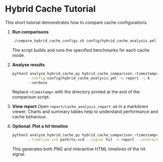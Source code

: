 # Hybrid Cache Tutorial

This short tutorial demonstrates how to compare cache configurations.

1. **Run comparisons**
   ```bash
   ./compare_hybrid_cache_configs.sh config/hybrid_cache_analysis.yml
   ```
   The script builds and runs the specified benchmarks for each cache mode.

2. **Analyse results**
   ```bash
   python3 analyze_hybrid_cache.py hybrid_cache_comparison_<timestamp> \
          --config config/hybrid_cache_analysis.yml -o report -j 4
          --verbose
   ```
   Replace `<timestamp>` with the directory printed at the end of the comparison
   script.

3. **View report**
   Open `report/cache_analysis_report.md` in a markdown viewer. Charts and summary
   tables help to understand performance and cache behaviour.

4. **Optional: Plot a hit timeline**
   ```bash
   python3 analyze_hybrid_cache.py hybrid_cache_comparison_<timestamp> \
          --timeline-vcd path/to.vcd --signal hit -o report --interactive
   ```
   This generates both PNG and interactive HTML timelines of the hit signal.
